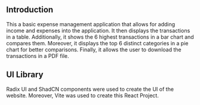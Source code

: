 ## Introduction

This a basic expense management application that allows for adding income and expenses into the application. It then displays the transactions in a table. Additionally, it shows the 6 highest transactions in a bar chart and compares them. Moreover, it displays the top 6 distinct categories in a pie chart for better comparisons. Finally, it allows the user to download the transactions in a PDF file.

## UI Library

Radix UI and ShadCN components were used to create the UI of the website. Moreover, Vite was used to create this React Project.